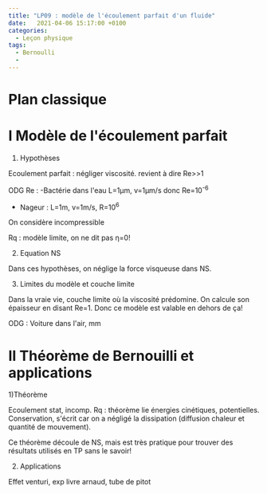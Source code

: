 ```yaml
---
title: "LP09 : modèle de l'écoulement parfait d'un fluide"
date:   2021-04-06 15:17:00 +0100
categories:
  - Leçon physique
tags:
  - Bernoulli
  - 
---
```


# Plan classique

# I Modèle de l'écoulement parfait
1) Hypothèses

Ecoulement parfait : négliger viscosité. revient à dire Re>>1

ODG Re : 
-Bactérie dans l'eau L=1µm, v=1µm/s donc Re=10<sup>-6</sup>
- Nageur : L=1m, v=1m/s, R=10<sup>6</sup>

On considère incompressible

Rq : modèle limite, on ne dit pas &eta;=0!

2) Equation NS

Dans ces hypothèses, on néglige la force visqueuse dans NS.

3) Limites du modèle et couche limite

Dans la vraie vie, couche limite où la viscosité prédomine. On calcule son épaisseur en disant Re=1. Donc ce modèle est valable en dehors de ça!

ODG : Voiture dans l'air, mm

# II Théorème de Bernouilli et applications

1)Théorème

Ecoulement stat, incomp. Rq : théorème lie énergies cinétiques, potentielles. Conservation, s'écrit car on a négligé la dissipation (diffusion chaleur et quantité de mouvement).

Ce théorème découle de NS, mais est très pratique pour trouver des résultats utilisés en TP sans le savoir!

2) Applications

Effet venturi, exp livre arnaud, tube de pitot
